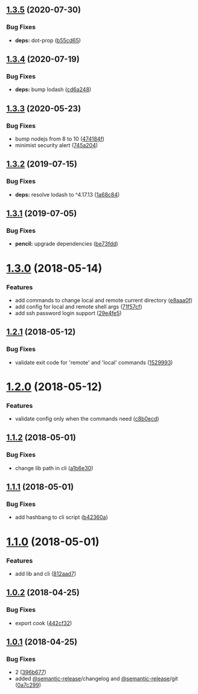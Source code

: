 ## [1.3.5](https://github.com/marcosbozzani/burguer/compare/v1.3.4...v1.3.5) (2020-07-30)


### Bug Fixes

* **deps:** dot-prop ([b55cd65](https://github.com/marcosbozzani/burguer/commit/b55cd65d7cd7d7dc505939934ea47bda11f9e8a0))

## [1.3.4](https://github.com/marcosbozzani/burguer/compare/v1.3.3...v1.3.4) (2020-07-19)


### Bug Fixes

* **deps:** bump lodash ([cd6a248](https://github.com/marcosbozzani/burguer/commit/cd6a248ee2405fbfa853f5239722075604a9948c))

## [1.3.3](https://github.com/marcosbozzani/burguer/compare/v1.3.2...v1.3.3) (2020-05-23)


### Bug Fixes

* bump nodejs from 8 to 10 ([474184f](https://github.com/marcosbozzani/burguer/commit/474184fefc19448b75dbaee56d6fc4c49079630c))
* minimist security alert ([745a204](https://github.com/marcosbozzani/burguer/commit/745a204aa613bc226ddec4675a0393d71c8e7035))

## [1.3.2](https://github.com/marcosbozzani/burguer/compare/v1.3.1...v1.3.2) (2019-07-15)


### Bug Fixes

* **deps:** resolve lodash to ^4.17.13 ([1a68c84](https://github.com/marcosbozzani/burguer/commit/1a68c84))

## [1.3.1](https://github.com/marcosbozzani/burguer/compare/v1.3.0...v1.3.1) (2019-07-05)


### Bug Fixes

* **pencil:** upgrade dependencies ([be73fdd](https://github.com/marcosbozzani/burguer/commit/be73fdd))

<a name="1.3.0"></a>
# [1.3.0](https://github.com/marcosbozzani/burguer/compare/v1.2.1...v1.3.0) (2018-05-14)


### Features

* add commands to change local and remote current directory ([e8aaa0f](https://github.com/marcosbozzani/burguer/commit/e8aaa0f))
* add config for local and remote shell args ([71f57cf](https://github.com/marcosbozzani/burguer/commit/71f57cf))
* add ssh password login support ([29e4fe5](https://github.com/marcosbozzani/burguer/commit/29e4fe5))

<a name="1.2.1"></a>
## [1.2.1](https://github.com/marcosbozzani/burguer/compare/v1.2.0...v1.2.1) (2018-05-12)


### Bug Fixes

* validate exit code for 'remote' and 'local' commands ([1529993](https://github.com/marcosbozzani/burguer/commit/1529993))

<a name="1.2.0"></a>
# [1.2.0](https://github.com/marcosbozzani/burguer/compare/v1.1.2...v1.2.0) (2018-05-12)


### Features

* validate config only when the commands need ([c8b0ecd](https://github.com/marcosbozzani/burguer/commit/c8b0ecd))

<a name="1.1.2"></a>
## [1.1.2](https://github.com/marcosbozzani/burguer/compare/v1.1.1...v1.1.2) (2018-05-01)


### Bug Fixes

* change lib path in cli ([a1b6e30](https://github.com/marcosbozzani/burguer/commit/a1b6e30))

<a name="1.1.1"></a>
## [1.1.1](https://github.com/marcosbozzani/burguer/compare/v1.1.0...v1.1.1) (2018-05-01)


### Bug Fixes

* add hashbang to cli script ([b42360a](https://github.com/marcosbozzani/burguer/commit/b42360a))

<a name="1.1.0"></a>
# [1.1.0](https://github.com/marcosbozzani/burguer/compare/v1.0.2...v1.1.0) (2018-05-01)


### Features

* add lib and cli ([812aad7](https://github.com/marcosbozzani/burguer/commit/812aad7))

<a name="1.0.2"></a>
## [1.0.2](https://github.com/marcosbozzani/burguer/compare/v1.0.1...v1.0.2) (2018-04-25)


### Bug Fixes

* export cook ([442cf32](https://github.com/marcosbozzani/burguer/commit/442cf32))

<a name="1.0.1"></a>
## [1.0.1](https://github.com/marcosbozzani/burguer/compare/v1.0.0...v1.0.1) (2018-04-25)


### Bug Fixes

* 2 ([396b677](https://github.com/marcosbozzani/burguer/commit/396b677))
* added [@semantic-release](https://github.com/semantic-release)/changelog and [@semantic-release](https://github.com/semantic-release)/git ([0a7c299](https://github.com/marcosbozzani/burguer/commit/0a7c299))
